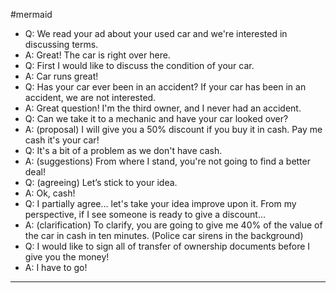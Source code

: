 #mermaid
- Q: We read your ad about your used car and we're interested in discussing terms.
- A: Great! The car is right over here.
- Q: First I would like to discuss the condition of your car.
- A: Car runs great!
- Q: Has your car ever been in an accident? If your car has been in an accident, we are not interested.
- A: Great question! I'm the third owner, and I never had an accident.
- Q: Can we take it to a mechanic and have your car looked over?
- A: (proposal) I will give you a 50% discount if you buy it in cash. Pay me cash it's your car!
- Q: It's a bit of a problem as we don't have cash. 
- A: (suggestions) From where I stand, you're not going to find a better deal!
- Q: (agreeing) Let’s stick to your idea. 
- A: Ok, cash!
- Q: I partially agree... let's take your idea improve upon it. From my perspective, if I see someone is ready to give a discount...
- A: (clarification) To clarify, you are going to give me 40% of the value of the car in cash in ten minutes. (Police car sirens in the background)
- Q: I would like to sign all of transfer of ownership documents before I give you the money!
- A: I have to go!

---